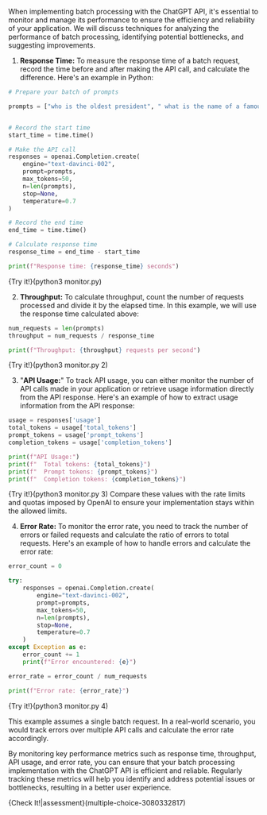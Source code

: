 When implementing batch processing with the ChatGPT API, it's essential to monitor and manage its performance to ensure the efficiency and reliability of your application. We will discuss techniques for analyzing the performance of batch processing, identifying potential bottlenecks, and suggesting improvements.

1. **Response Time:**
To measure the response time of a batch request, record the time before and after making the API call, and calculate the difference. Here's an example in Python:
```python
# Prepare your batch of prompts

prompts = ["who is the oldest president", " what is the name of a famous cave with monsters in greek mythology"]


# Record the start time
start_time = time.time()

# Make the API call
responses = openai.Completion.create(
    engine="text-davinci-002",
    prompt=prompts,
    max_tokens=50,
    n=len(prompts),
    stop=None,
    temperature=0.7
)

# Record the end time
end_time = time.time()

# Calculate response time
response_time = end_time - start_time

print(f"Response time: {response_time} seconds")

```
{Try it!}(python3 monitor.py)

2. **Throughput:**
To calculate throughput, count the number of requests processed and divide it by the elapsed time. In this example, we will use the response time calculated above:
```python
num_requests = len(prompts)
throughput = num_requests / response_time

print(f"Throughput: {throughput} requests per second")
```
{Try it!}(python3 monitor.py 2)

3. "**API Usage:**"
To track API usage, you can either monitor the number of API calls made in your application or retrieve usage information directly from the API response. Here's an example of how to extract usage information from the API response:
```python
usage = responses['usage']
total_tokens = usage['total_tokens']
prompt_tokens = usage['prompt_tokens']
completion_tokens = usage['completion_tokens']

print(f"API Usage:")
print(f"  Total tokens: {total_tokens}")
print(f"  Prompt tokens: {prompt_tokens}")
print(f"  Completion tokens: {completion_tokens}")
```
{Try it!}(python3 monitor.py 3)
Compare these values with the rate limits and quotas imposed by OpenAI to ensure your implementation stays within the allowed limits.

4. **Error Rate:**
To monitor the error rate, you need to track the number of errors or failed requests and calculate the ratio of errors to total requests. Here's an example of how to handle errors and calculate the error rate:
```python
error_count = 0

try:
    responses = openai.Completion.create(
        engine="text-davinci-002",
        prompt=prompts,
        max_tokens=50,
        n=len(prompts),
        stop=None,
        temperature=0.7
    )
except Exception as e:
    error_count += 1
    print(f"Error encountered: {e}")

error_rate = error_count / num_requests

print(f"Error rate: {error_rate}")
```
{Try it!}(python3 monitor.py 4)

This example assumes a single batch request. In a real-world scenario, you would track errors over multiple API calls and calculate the error rate accordingly.

By monitoring key performance metrics such as response time, throughput, API usage, and error rate, you can ensure that your batch processing implementation with the ChatGPT API is efficient and reliable. Regularly tracking these metrics will help you identify and address potential issues or bottlenecks, resulting in a better user experience.

{Check It!|assessment}(multiple-choice-3080332817)
